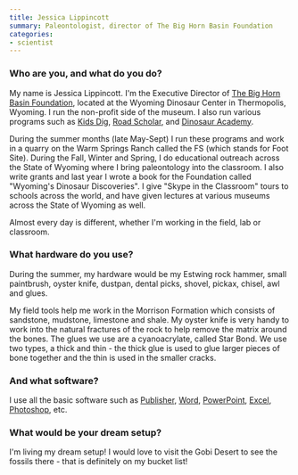 ```yaml
---
title: Jessica Lippincott
summary: Paleontologist, director of The Big Horn Basin Foundation
categories:
- scientist
---
```


### Who are you, and what do you do?

My name is Jessica Lippincott. I'm the Executive Director of [The Big Horn Basin Foundation](http://bhbfonline.org/ "A non-profit paleontological research centre in Wyoming."), located at the Wyoming Dinosaur Center in Thermopolis, Wyoming. I run the non-profit side of the museum. I also run various programs such as [Kids Dig](http://bhbfonline.org/what-we-do/kids-dig.html "A paleontological day camp for kids."), [Road Scholar](http://bhbfonline.org/what-we-do/teachers-workshop.html "A week-long paleontological program for the young at heart."), and [Dinosaur Academy](https://bhbfonlineorg.presencehost.net/what-we-do/dinosaur-academy.html "A week-long paleontological program for high school students.").

During the summer months (late May-Sept) I run these programs and work in a quarry on the Warm Springs Ranch called the FS (which stands for Foot Site). During the Fall, Winter and Spring, I do educational outreach across the State of Wyoming where I bring paleontology into the classroom. I also write grants and last year I wrote a book for the Foundation called "Wyoming's Dinosaur Discoveries". I give "Skype in the Classroom" tours to schools across the world, and have given lectures at various museums across the State of Wyoming as well.

Almost every day is different, whether I'm working in the field, lab or classroom.

### What hardware do you use?

During the summer, my hardware would be my Estwing rock hammer, small paintbrush, oyster knife, dustpan, dental picks, shovel, pickax, chisel, awl and glues.

My field tools help me work in the Morrison Formation which consists of sandstone, mudstone, limestone and shale. My oyster knife is very handy to work into the natural fractures of the rock to help remove the matrix around the bones. The glues we use are a cyanoacrylate, called Star Bond. We use two types, a thick and thin - the thick glue is used to glue larger pieces of bone together and the thin is used in the smaller cracks.

### And what software?

I use all the basic software such as [Publisher][], [Word][], [PowerPoint][], [Excel][], [Photoshop][], etc.

### What would be your dream setup?

I'm living my dream setup! I would love to visit the Gobi Desert to see the fossils there - that is definitely on my bucket list!

[excel]: https://products.office.com/en-us/excel "A spreadsheet application."
[photoshop]: https://www.adobe.com/products/photoshop.html "A bitmap image editor."
[powerpoint]: https://products.office.com/en-us/powerpoint "Presentation software."
[publisher]: https://products.office.com/en-us/publisher "Desktop publishing software."
[word]: https://products.office.com/en-us/word "A document editor."
